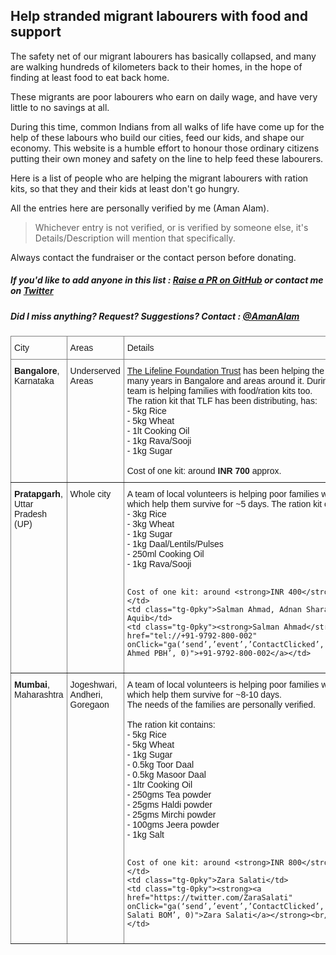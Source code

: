 ## Help stranded migrant labourers with food and support

The safety net of our migrant labourers has basically collapsed, and many are walking hundreds of kilometers 
back to their homes, in the hope of finding at least food to eat back home. 

These migrants are poor labourers who earn on daily wage, and have very little to no savings at all.

During this time, common Indians from all walks of life have come up for the help of these labours who build our 
cities, feed our kids, and shape our economy. This website is a humble effort to honour
those ordinary citizens putting their own money and safety on the line to help feed these labourers.

Here is a list of people who are helping the migrant labourers with ration kits, so that they and their kids at least don't go hungry.

All the entries here are personally verified by me (Aman Alam).

> Whichever entry is not verified, or is verified by someone else, it's Details/Description will mention that specifically.

Always contact the fundraiser or the contact person before donating.

##### If you'd like to add anyone in this list : <a href="https://github.com/Sheikh-Aman/IndiaWithMigrants/blob/master/index.md" target="_blank" rel="noopener noreferrer">Raise a PR on GitHub</a> or contact me on <a href="https://twitter.com/AmanAlam" target="_blank" rel="noopener noreferrer">Twitter</a>

##### Did I miss anything? Request? Suggestions? Contact : <a href="https://twitter.com/AmanAlam" target="_blank" rel="noopener noreferrer">@AmanAlam</a>

<!-- Style Info -->
<style type="text/css">
.tg  {border-collapse:collapse;border-spacing:0;}
.tg td{border-color:black;border-style:solid;border-width:1px;font-family:Arial, sans-serif;font-size:14px;
  overflow:hidden;padding:10px 5px;word-break:normal;}
.tg th{border-color:black;border-style:solid;border-width:1px;font-family:Arial, sans-serif;font-size:14px;
  font-weight:normal;overflow:hidden;padding:10px 5px;word-break:normal;}
.tg .tg-0pky{border-color:inherit;text-align:left;vertical-align:top}
</style>


<table class="tg">
<thead>
  <tr>
    <th class="tg-0pky">City</th>
    <th class="tg-0pky">Areas</th>
    <th class="tg-0pky">Details</th>
    <th class="tg-0pky">Teams</th>
    <th class="tg-0pky">Contact</th>
  </tr>
</thead>
<tbody>
<!-- ------------ Lifeline Foundation ------------ -->
  <tr>
    <td class="tg-0pky"><strong>Bangalore</strong>, <br/>Karnataka<br></td>
    <td class="tg-0pky">Underserved Areas</td>
    <td class="tg-0pky"><a href="https://www.lifelinetrust.in/" target="_blank" rel="noopener noreferrer">The Lifeline Foundation Trust</a> has been helping the society since many years in Bangalore and areas around it. During this time, the team is helping families with food/ration kits too.<br/> The ration kit that TLF has been distributing, has:<br/>
    - 5kg Rice <br/>
    - 5kg Wheat <br/>
    - 1lt Cooking Oil <br/>
    - 1kg Rava/Sooji <br/>
    - 1kg Sugar <br/> <br/>
    Cost of one kit: around <strong>INR 700</strong> approx. </td>
    <td class="tg-0pky">Mohammad Shafi, <br/>
    Ali Shariff<br/>
    (<a href="https://www.lifelinetrust.in/" target="_blank" rel="noopener noreferrer">The Lifeline Foundation Trust</a>)</td>
    <td class="tg-0pky"><strong><a href="mailto:shafi2all@gmail.com" target="_blank" rel="noopener noreferrer" onClick="_gaq.push([‘_trackEvent’, ‘ContactClicked’, ‘Click’, ‘Mohammad Shafi BLR’, ‘0’]);">Mohammad Shafi</a></strong><br/>(Email)</td>
  </tr>
  
<!-- ------------ Salman Ahmad ------------ -->
  <tr>
    <td class="tg-0pky"><strong>Pratapgarh</strong>, <br/> Uttar Pradesh (UP)</td>
    <td class="tg-0pky">Whole city</td>
    <td class="tg-0pky">A team of local volunteers is helping poor families with ration kits, which help them survive for ~5 days. The ration kit contains: <br/>
    - 3kg Rice <br/>
    - 3kg Wheat <br/>
    - 1kg Sugar <br/>
    - 1kg Daal/Lentils/Pulses <br/>
    - 250ml Cooking Oil <br/>
    - 1kg Rava/Sooji <br/><br/>

    Cost of one kit: around <strong>INR 400</strong> approx. </td>
    <td class="tg-0pky">Salman Ahmad, Adnan Sharafat, Faiz, Aquib</td>
    <td class="tg-0pky"><strong>Salman Ahmad</strong> :<br/> <a href="tel://+91-9792-800-002" onClick="ga(‘send’,’event’,’ContactClicked’,’Click’,’Salman Ahmed PBH’, 0)">+91-9792-800-002</a></td>
  </tr>
<!-- ------------ Zara Salati ------------ -->
  <tr>
    <td class="tg-0pky"><strong>Mumbai</strong>, <br/> Maharashtra</td>
    <td class="tg-0pky">Jogeshwari, Andheri, Goregaon</td>
    <td class="tg-0pky">A team of local volunteers is helping poor families with ration kits, which help them survive for ~8-10 days.<br/>
    The needs of the families are personally verified.<br/><br/>
    The ration kit contains: <br/>
    - 5kg Rice <br/>
    - 5kg Wheat <br/>
    - 1kg Sugar <br/>
    - 0.5kg Toor Daal <br/>
    - 0.5kg Masoor Daal <br/>
    - 1ltr Cooking Oil <br/>
    - 250gms Tea powder <br/>
    - 25gms Haldi powder <br/>
    - 25gms Mirchi powder <br/>
    - 100gms Jeera powder <br/>
    - 1kg Salt <br/><br/>

    Cost of one kit: around <strong>INR 800</strong> approx. </td>
    <td class="tg-0pky">Zara Salati</td>
    <td class="tg-0pky"><strong><a href="https://twitter.com/ZaraSalati" onClick="ga(‘send’,’event’,’ContactClicked’,’Click’,’Zara Salati BOM’, 0)">Zara Salati</a></strong><br/>(Twitter)</td>
  </tr>
</tbody>
</table>
